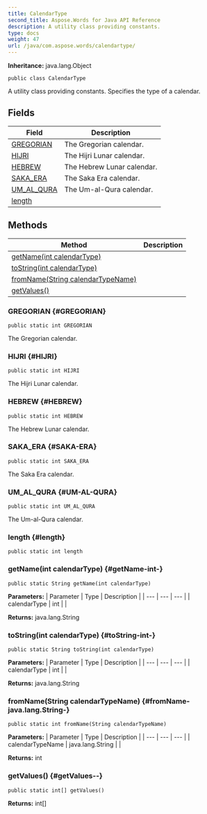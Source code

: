 ```yaml
---
title: CalendarType
second_title: Aspose.Words for Java API Reference
description: A utility class providing constants.
type: docs
weight: 47
url: /java/com.aspose.words/calendartype/
---
```


**Inheritance:**
java.lang.Object
```
public class CalendarType
```

A utility class providing constants. Specifies the type of a calendar.
## Fields

| Field | Description |
| --- | --- |
| [GREGORIAN](#GREGORIAN) | The Gregorian calendar. |
| [HIJRI](#HIJRI) | The Hijri Lunar calendar. |
| [HEBREW](#HEBREW) | The Hebrew Lunar calendar. |
| [SAKA_ERA](#SAKA-ERA) | The Saka Era calendar. |
| [UM_AL_QURA](#UM-AL-QURA) | The Um-al-Qura calendar. |
| [length](#length) |  |
## Methods

| Method | Description |
| --- | --- |
| [getName(int calendarType)](#getName-int-) |  |
| [toString(int calendarType)](#toString-int-) |  |
| [fromName(String calendarTypeName)](#fromName-java.lang.String-) |  |
| [getValues()](#getValues--) |  |
### GREGORIAN {#GREGORIAN}
```
public static int GREGORIAN
```


The Gregorian calendar.

### HIJRI {#HIJRI}
```
public static int HIJRI
```


The Hijri Lunar calendar.

### HEBREW {#HEBREW}
```
public static int HEBREW
```


The Hebrew Lunar calendar.

### SAKA_ERA {#SAKA-ERA}
```
public static int SAKA_ERA
```


The Saka Era calendar.

### UM_AL_QURA {#UM-AL-QURA}
```
public static int UM_AL_QURA
```


The Um-al-Qura calendar.

### length {#length}
```
public static int length
```


### getName(int calendarType) {#getName-int-}
```
public static String getName(int calendarType)
```




**Parameters:**
| Parameter | Type | Description |
| --- | --- | --- |
| calendarType | int |  |

**Returns:**
java.lang.String
### toString(int calendarType) {#toString-int-}
```
public static String toString(int calendarType)
```




**Parameters:**
| Parameter | Type | Description |
| --- | --- | --- |
| calendarType | int |  |

**Returns:**
java.lang.String
### fromName(String calendarTypeName) {#fromName-java.lang.String-}
```
public static int fromName(String calendarTypeName)
```




**Parameters:**
| Parameter | Type | Description |
| --- | --- | --- |
| calendarTypeName | java.lang.String |  |

**Returns:**
int
### getValues() {#getValues--}
```
public static int[] getValues()
```




**Returns:**
int[]
